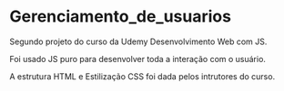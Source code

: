 # Gerenciamento_de_usuarios

Segundo projeto do curso da Udemy Desenvolvimento Web com JS.

Foi usado JS puro para desenvolver toda a interação com o usuário.

A estrutura HTML e Estilização CSS foi dada pelos intrutores do curso.
